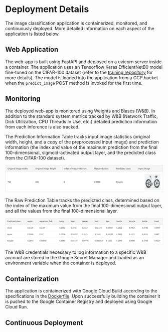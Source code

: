 # Deployment Details

The image classification application is containerized, monitored, and continuously deployed. More detailed information on each aspect of the application is listed below.

## Web Application

The web-app is built using FastAPI and deployed on a uvicorn server inside a container. The application uses an Tensorflow Keras EfficientNetB0 model fine-tuned on the CIFAR-100 dataset (refer to the [training repository]() for more details). The model is loaded into the application from a GCP bucket when the `predict_image` POST method is invoked for the first time.

## Monitoring

The deployed web-app is monitored using Weights and Biases (W&B). In addition to the standard system metrics tracked by W&B (Network Traffic, Dick Utilization, CPU Threads In Use, etc.) detailed prediction information from each inference is also tracked. 

The Prediction Information Table tracks input image statistics (original width, height, and a copy of the preprocessed input image) and prediction information (the index and value of the maximum prediction from the final 100-dimensional, sigmoid-activated output layer, and the predicted class from the CIFAR-100 dataset).

![Prediction Information Table](https://github.com/BavarianToolbox/MLOps-midterm/blob/main/deploy/figures/Prediction_Information_Table.png "Title")

The Raw Prediction Table tracks the predicted class, determined based on the index of the maximum value from the final 100-dimensional output layer, and all the values from the final 100-dimensional layer.

![Raw Prediction Table](https://github.com/BavarianToolbox/MLOps-midterm/blob/main/deploy/figures/Raw_Prediction_Table.png?raw=True "Raw Prediction Table")

The W&B credentials necessary to log information to a specific W&B account are stored in the Google Secret Manager and loaded as an environment variable when the container is deployed. 

## Containerization

The application is containerized with Google Cloud Build according to the specifications in the [Dockerfile](https://github.com/BavarianToolbox/MLOps-midterm/blob/main/deploy/Dockerfile). Upon successfully building the container it is pushed to the Google Container Registry and deployed using Google Cloud Run.

## Continuous Deployment